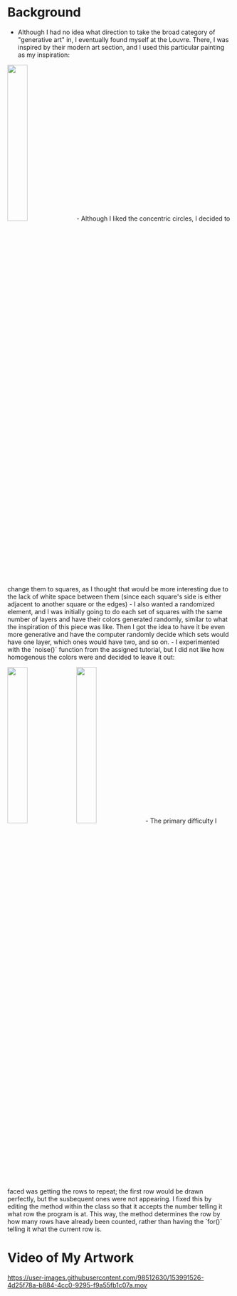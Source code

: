 # Background
- Although I had no idea what direction to take the broad category of "generative art" in, I eventually found myself at the Louvre. There, I was inspired by their modern art section, and I used this particular painting as my inspiration:
<img src ="inspiration.png" width = 30% height = 30%>
- Although I liked the concentric circles, I decided to change them to squares, as I thought that would be more interesting due to the lack of white space between them (since each square's side is either adjacent to another square or the edges)
- I also wanted a randomized element, and I was initially going to do each set of squares with the same number of layers and have their colors generated randomly, similar to what the inspiration of this piece was like. Then I got the idea to have it be even more generative and have the computer randomly decide which sets would have one layer, which ones would have two, and so on. 
- I experimented with the `noise()` function from the assigned tutorial, but I did not like how homogenous the colors were and decided to leave it out:
<p float="left">
  <img src ="/noise1.png" width = 30% height = 30%/> 
  <img src ="/noise2.png" width = 30% height = 30%/>
- The primary difficulty I faced was getting the rows to repeat; the first row would be drawn perfectly, but the susbequent ones were not appearing. I fixed this by editing the method within the class so that it accepts the number telling it what row the program is at. This way, the method determines the row by how many rows have already been counted, rather than having the `for()` telling it what the current row is.

# Video of My Artwork
https://user-images.githubusercontent.com/98512630/153991526-4d25f78a-b884-4cc0-9295-f9a55fb1c07a.mov
